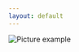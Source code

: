 ```yaml
---
layout: default
---
```

![Picture example](https://github.com/kvartirnik/website/blob/gh-pages/images/kvartirnik_photos/34.jpg)


